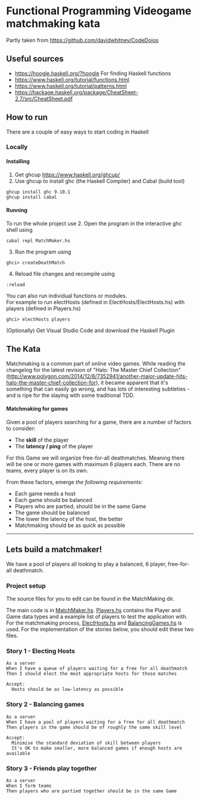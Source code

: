 # Functional Programming Videogame matchmaking kata
Partly taken from https://github.com/davidwhitney/CodeDojos


## Useful sources
- https://hoogle.haskell.org/?hoogle For finding Haskell functions 
- https://www.haskell.org/tutorial/functions.html
- https://www.haskell.org/tutorial/patterns.html
- https://hackage.haskell.org/package/CheatSheet-2.7/src/CheatSheet.pdf

## How to run
There are a couple of easy ways to start coding in Haskell

### Locally

#### Installing
1. Get ghcup https://www.haskell.org/ghcup/
2. Use ghcup to install ghc (the Haskell Compiler) and Cabal (build tool)
```
ghcup install ghc 9.10.1
ghcup install cabal
```
#### Running
To run the whole project use
2. Open the program in the interactive ghc shell using
```
cabal repl MatchMaker.hs
```
3. Run the program using
```
ghci> createDeathMatch
```
4. Reload file changes and recompile using
```
:reload
```

You can also run individual functions or modules.  
For example to run electHosts (defined in ElectHosts/ElectHosts.hs) with players (defined in Players.hs)
```
ghci> electHosts players
```

(Optionally) Get Visual Studio Code and download the Haskell Plugin


## The Kata

Matchmaking is a common part of online video games.  While reading the changelog for the latest revision of "Halo: The Master Chief Collection" (http://www.polygon.com/2014/12/8/7352941/another-major-update-hits-halo-the-master-chief-collection-for), it became apparent that it's something that can easily go wrong, and has lots of interesting subtleties - and is ripe for the slaying with some traditional TDD.

#### Matchmaking for games

Given a pool of players searching for a game, there are a number of factors to consider:

* The **skill** of the player
* The **latency / ping** of the player

For this Game we will organize free-for-all deathmatches. Meaning there will be one or more games with maximum 6 players each. There are no teams, every player is on its own.

From these factors, emerge *the following requirements*:

* Each game needs a host
* Each game should be balanced
* Players who are partied, should be in the same Game
* The game should be balanced
* The lower the latency of the host, the better
* Matchmaking should be as quick as possible

---  

## Lets build a matchmaker!

We have a pool of players all looking to play a balanced, 6 player, free-for-all deathmatch.

### Project setup
The source files for you to edit can be found in the MatchMaking dir.

The main code is in [MatchMaker.hs](MatchMaker/MatchMaker.hs). [Players.hs](MatchMaker/Players.hs) contains the Player and Game data types and a example list of players to test the application with. 
For the matchmaking process, [ElectHosts.hs](MatchMaker/ElectHosts.hs) and [BalancingGames.hs](MatchMaker/BalancingGames.hs) is used. For the implementation of the stories below, you should edit these two files. 

### Story 1 - Electing Hosts

    As a server
    When I have a queue of players waiting for a free for all deathmatch
    Then I should elect the most appropriate hosts for those matches

    Accept:
      Hosts should be as low-latency as possible

### Story 2 - Balancing games

    As a server
    When I have a pool of players waiting for a free for all deathmatch
    Then players in the game should be of roughly the same skill level

    Accept:
      Minimise the standard deviation of skill between players
      It's OK to make smaller, more balanced games if enough hosts are available

### Story 3 - Friends play together

    As a server
    When I form teams
    Then players who are partied together should be in the same Game


